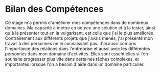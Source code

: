 # Bilan des Compétences

Ce stage m'a permis d'améliorer mes compétences dans de nombreux domaines.
Ma capacité à mettre en oeuvre une solution et à la tester, ainsi qu'à la présenter tout en la vulgarisant,
  est celle que j'ai le plus améliorée.
Contrairement aux différents projets que j'avais menés, j'ai présenté mon travail à des personnes ne le connaissant pas.
J'ai aussi compris l'importance des relations dans l'entreprise et aussi avec les différentes personnes dans mon domaine d'activités.
Elles sont essentielles si l'on souhaite progresser plus vite dans certaines tâches complexes,
  et importantes lorsque l'on a besoin d'aide dans un domaine particulier.
